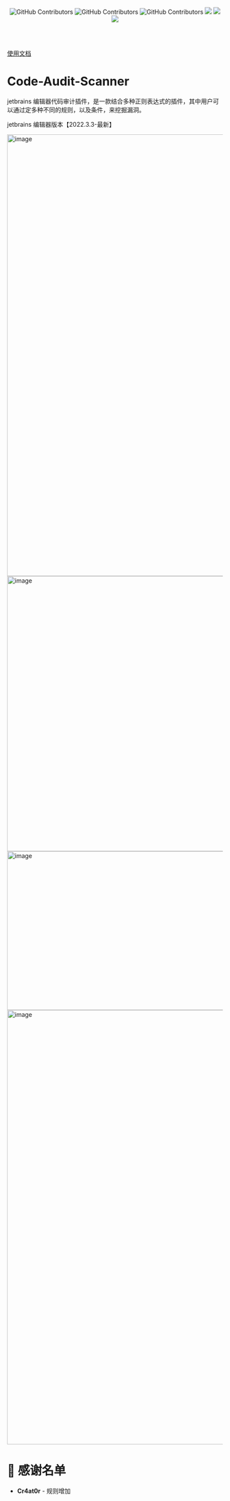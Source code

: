<br/>
  <p align="center">
    <img alt="GitHub Contributors" src="https://img.shields.io/badge/%E4%BD%9C%E8%80%85-%E5%BC%B1%E9%B8%A1-red" />
    <img alt="GitHub Contributors" src="https://img.shields.io/badge/%E5%8D%9A%E5%AE%A2-www.ruoji6.github.io-blue" />
    <img alt="GitHub Contributors" src="https://img.shields.io/badge/%E5%AE%89%E5%85%A8%E5%9B%A2%E9%98%9F-One--fox-pink" />
    <img src="https://badgen.net/github/stars/RuoJi6/Code-Audit-Scanner/?icon=github&color=black">
    <a href="https://github.com/RuoJi6/Code-Audit-Scanner/releases"><img src="https://img.shields.io/github/downloads/RuoJi6/Code-Audit-Scanner/total?color=blueviolet"></a>
    <img src="https://badgen.net/github/issues/RuoJi6/Code-Audit-Scanner">
</p>
<br/>
<br/>

[使用文档](https://github.com/RuoJi6/Code-Audit-Scanner/blob/main/%E4%BD%BF%E7%94%A8%E6%96%87%E6%A1%A3.md)

# Code-Audit-Scanner
jetbrains 编辑器代码审计插件，是一款结合多种正则表达式的插件，其中用户可以通过定多种不同的规则，以及条件，来挖掘漏洞。

jetbrains 编辑器版本【2022.3.3-最新】


<img width="1764" height="1032" alt="image" src="https://github.com/user-attachments/assets/b05cf504-7748-4fea-aa54-c166e5e2dc65" />

<img width="515" height="643" alt="image" src="https://github.com/user-attachments/assets/f1cc5857-7495-4865-8ea7-e5b82243e008" />

<img width="1002" height="371" alt="image" src="https://github.com/user-attachments/assets/cab58fe5-bfb2-41ab-a4a5-a6d0795f4b04" />

<img width="1442" height="1015" alt="image" src="https://github.com/user-attachments/assets/0dfc87f5-48ca-4c20-95dd-baf006c29884" />



# 🙏 感谢名单
<ul>
  <li><strong>Cr4at0r</strong> - 规则增加</li>
</ul>
